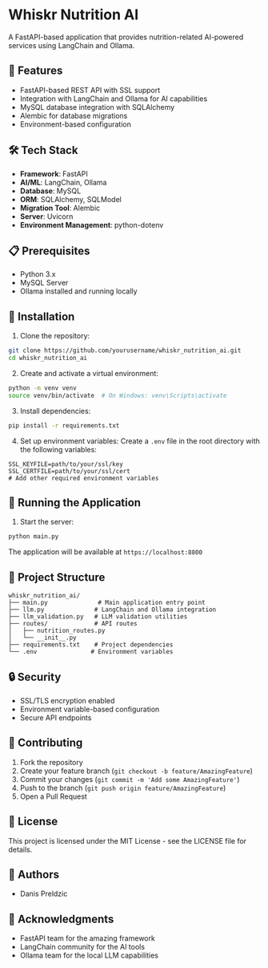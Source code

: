# Whiskr Nutrition AI

A FastAPI-based application that provides nutrition-related AI-powered services using LangChain and Ollama.

## 🚀 Features

- FastAPI-based REST API with SSL support
- Integration with LangChain and Ollama for AI capabilities
- MySQL database integration with SQLAlchemy
- Alembic for database migrations
- Environment-based configuration

## 🛠️ Tech Stack

- **Framework**: FastAPI
- **AI/ML**: LangChain, Ollama
- **Database**: MySQL
- **ORM**: SQLAlchemy, SQLModel
- **Migration Tool**: Alembic
- **Server**: Uvicorn
- **Environment Management**: python-dotenv

## 📋 Prerequisites

- Python 3.x
- MySQL Server
- Ollama installed and running locally

## 🔧 Installation

1. Clone the repository:
```bash
git clone https://github.com/yourusername/whiskr_nutrition_ai.git
cd whiskr_nutrition_ai
```

2. Create and activate a virtual environment:
```bash
python -m venv venv
source venv/bin/activate  # On Windows: venv\Scripts\activate
```

3. Install dependencies:
```bash
pip install -r requirements.txt
```

4. Set up environment variables:
Create a `.env` file in the root directory with the following variables:
```env
SSL_KEYFILE=path/to/your/ssl/key
SSL_CERTFILE=path/to/your/ssl/cert
# Add other required environment variables
```

## 🚀 Running the Application

1. Start the server:
```bash
python main.py
```

The application will be available at `https://localhost:8800`

## 📁 Project Structure

```
whiskr_nutrition_ai/
├── main.py              # Main application entry point
├── llm.py              # LangChain and Ollama integration
├── llm_validation.py   # LLM validation utilities
├── routes/             # API routes
│   ├── nutrition_routes.py
│   └── __init__.py
├── requirements.txt    # Project dependencies
└── .env               # Environment variables
```

## 🔒 Security

- SSL/TLS encryption enabled
- Environment variable-based configuration
- Secure API endpoints

## 🤝 Contributing

1. Fork the repository
2. Create your feature branch (`git checkout -b feature/AmazingFeature`)
3. Commit your changes (`git commit -m 'Add some AmazingFeature'`)
4. Push to the branch (`git push origin feature/AmazingFeature`)
5. Open a Pull Request

## 📝 License

This project is licensed under the MIT License - see the LICENSE file for details.

## 👥 Authors

- Danis Preldzic

## 🙏 Acknowledgments

- FastAPI team for the amazing framework
- LangChain community for the AI tools
- Ollama team for the local LLM capabilities 
